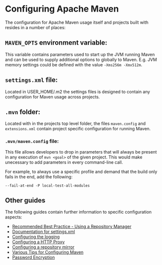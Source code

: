 # Configuring Apache Maven

The configuration for Apache Maven usage itself and projects built with resides 
in a number of places: 

## `MAVEN_OPTS` environment variable:

This variable contains parameters used to start up the JVM running Maven and can 
be used to supply additional options to globally to Maven. E.g. JVM memory 
settings could be defined with the value `-Xms256m -Xmx512m`.

## `settings.xml` file:

Located in USER_HOME/.m2 the settings files is designed to contain any
configuration for Maven usage across projects.

## `.mvn` folder:

Located with in the projects top level folder, the files `maven.config` and `extensions.xml`
contain project specific configuration for running Maven.

### `.mvn/maven.config` file:

This file allows developers to drop in parameters that will always be present in any 
execution of `mvn <goal>` of the given project. This would make unecessary to add 
parameters in every command-line call.

For example, to always use a specific profile and demand that the build only fails 
in the end, add the following:

```
--fail-at-end -P local-test-all-modules
```

## Other guides

The following guides contain further information to specific configuration aspects:

* [Recommended Best Practice - Using a Repository Manager](./repository-management.html)
* [Documentation for settings.xml](./settings.html)
* [Configuring the logging](./maven-logging.html)
* [Configuring a HTTP Proxy](./guides/mini/guide-proxies.html)
* [Configuring a repository mirror](./guides/mini/guide-mirror-settings.html)
* [Various Tips for Configuring Maven](./guides/mini/guide-configuring-maven.html)
* [Password Encryption](./guides/mini/guide-encryption.html)
